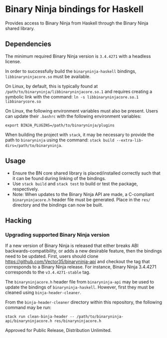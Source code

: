 # Binary Ninja bindings for Haskell

Provides access to Binary Ninja from Haskell through the Binary Ninja shared library.

## Dependencies

The minimum required Binary Ninja version is `3.4.4271` with a headless license.

In order to successfully build the `binaryninja-haskell` bindings, `libbinaryninjacore.so` must be available.

On Linux, by default, this is typically found at `/path/to/binaryninja/libbinaryninjacore.so.1` and requires creating a symbolic link with the command: `ln -s libbinaryninjacore.so.1 libbinarycore.so`

On Linux, the following environment variables must also be present. Users can update their `.bashrc` with the following environment variables:

```
export BINJA_PLUGINS=/path/to/binaryninja/plugins
```

When building the project with `stack`, it may be necessary to provide the path to `binaryninja` using the command: `stack build --extra-lib-dirs=/path/to/binaryninja`.

## Usage
* Ensure the BN core shared library is placed/installed correctly such that it can be found during linking of the bindings.
* Use `stack build` and `stack test` to build or test the package, respectively.
* Note: When updates to the Binary Ninja API are made, a C-compliant `binaryninjacore.h` header file must be generated. Place in the `res/` directory and the bindings can now be built.

## Hacking

### Upgrading supported Binary Ninja version
If a new version of Binary Ninja is released that either breaks ABI backwards-compatibility, or adds a new desirable feature, then the bindings need to be updated.
First, users should clone https://github.com/Vector35/binaryninja-api and checkout the tag that corresponds to a Binary Ninja release.
For instance, Binary Ninja 3.4.4271 corresponds to the `v3.4.4271-stable` tag.

The `binaryninjacore.h` header file from `binaryninja-api` may be used to update the bindings of `binaryninja-haskell`. However, first they must be cleaned using `binja-header-cleaner`.

From the `binja-header-cleaner` directory within this repository, the following command may be run:

```
stack run clean-binja-header -- /path/to/binaryninja-api/binaryninjacore.h res/binaryninjacore.h
```


Approved for Public Release, Distribution Unlimited.
